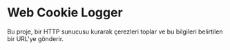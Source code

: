 # Web Cookie Logger
 Bu proje, bir HTTP sunucusu kurarak çerezleri toplar ve bu bilgileri belirtilen bir URL'ye gönderir.
